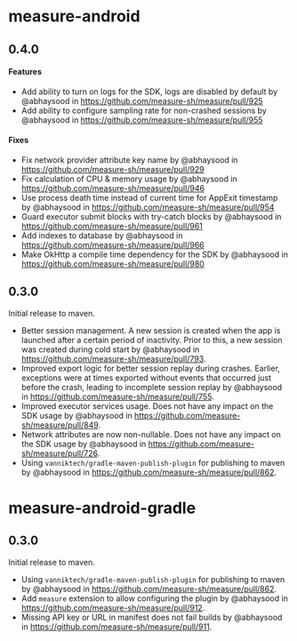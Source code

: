# measure-android

## 0.4.0
#### Features
* Add ability to turn on logs for the SDK, logs are disabled by default by @abhaysood in https://github.com/measure-sh/measure/pull/925
* Add ability to configure sampling rate for non-crashed sessions by @abhaysood in https://github.com/measure-sh/measure/pull/955

#### Fixes
* Fix network provider attribute key name by @abhaysood in https://github.com/measure-sh/measure/pull/929
* Fix calculation of CPU & memory usage by @abhaysood in https://github.com/measure-sh/measure/pull/946
* Use process death time instead of current time for AppExit timestamp by @abhaysood in https://github.com/measure-sh/measure/pull/954
* Guard executor submit blocks with try-catch blocks by @abhaysood in https://github.com/measure-sh/measure/pull/961
* Add indexes to database by @abhaysood in https://github.com/measure-sh/measure/pull/966
* Make OkHttp a compile time dependency for the SDK by @abhaysood in https://github.com/measure-sh/measure/pull/980

## 0.3.0

Initial release to maven.

* Better session management. A new session is created when the app is launched after a certain
  period of inactivity. Prior to this, a new session was created during cold start by @abhaysood in https://github.com/measure-sh/measure/pull/793.
* Improved export logic for better session replay during crashes. Earlier, exceptions were at times
  exported without events that occurred just before the crash, leading to incomplete session replay by @abhaysood in https://github.com/measure-sh/measure/pull/755.
* Improved executor services usage. Does not have any impact on the SDK usage by @abhaysood in https://github.com/measure-sh/measure/pull/849.
* Network attributes are now non-nullable. Does not have any impact on the SDK usage by @abhaysood in https://github.com/measure-sh/measure/pull/726.
* Using `vanniktech/gradle-maven-publish-plugin` for publishing to maven by @abhaysood in https://github.com/measure-sh/measure/pull/862.

# measure-android-gradle

## 0.3.0

Initial release to maven.

* Using `vanniktech/gradle-maven-publish-plugin` for publishing to maven by @abhaysood in https://github.com/measure-sh/measure/pull/862.
* Add `measure` extension to allow configuring the plugin by @abhaysood in https://github.com/measure-sh/measure/pull/912.
* Missing API key or URL in manifest does not fail builds by @abhaysood in https://github.com/measure-sh/measure/pull/911.
